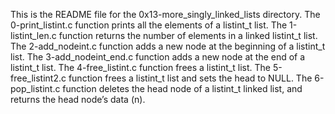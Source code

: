 This is the README file for the 0x13-more_singly_linked_lists directory.
The 0-print_listint.c function prints all the elements of a listint_t list.
The 1-listint_len.c function returns the number of elements in a linked listint_t list.
The 2-add_nodeint.c function  adds a new node at the beginning of a listint_t list.
The 3-add_nodeint_end.c function adds a new node at the end of a listint_t list.
The 4-free_listint.c function frees a listint_t list.
The 5-free_listint2.c function frees a listint_t list and sets the head to NULL.
The 6-pop_listint.c function deletes the head node of a listint_t linked list, and returns the head node’s data (n).
